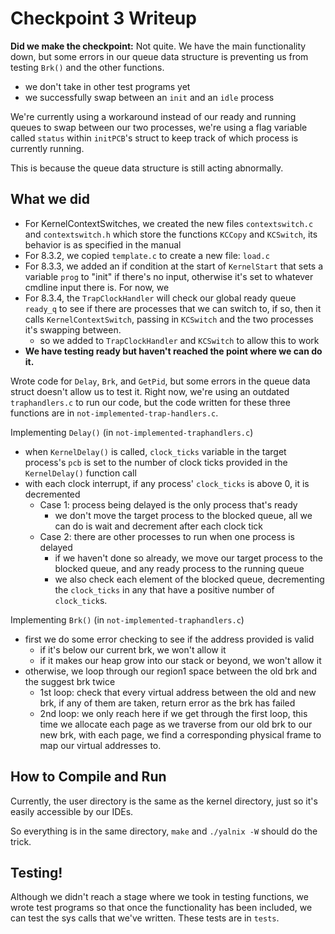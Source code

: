 # Checkpoint 3 Writeup

**Did we make the checkpoint:** Not quite. We have the main functionality down, but some errors in our queue data structure is preventing us from testing `Brk()` and the other functions.

- we don't take in other test programs yet
- we successfully swap between an `init` and an `idle` process



We're currently using a workaround instead of our ready and running queues to swap between our two processes, we're using a flag variable called `status` within `initPCB`'s struct to keep track of which process is currently running. 



This is because the queue data structure is still acting abnormally.



## What we did

- For KernelContextSwitches, we created the new files `contextswitch.c` and `contextswitch.h` which store the functions `KCCopy` and `KCSwitch`, its behavior is as specified in the manual
- For 8.3.2, we copied `template.c` to create a new file: `load.c`
- For 8.3.3, we added an if condition at the start of `KernelStart` that sets a variable `prog` to "init" if there's no input, otherwise it's set to whatever cmdline input there is. For now, we 
- For 8.3.4, the `TrapClockHandler` will check our global ready queue `ready_q` to see if there are processes that we can switch to, if so, then it calls `KernelContextSwitch`, passing in `KCSwitch` and the two processes it's swapping between.
  - so we added to `TrapClockHandler` and `KCSwitch` to allow this to work
- **We have testing ready but haven't reached the point where we can do it.**



Wrote code for `Delay`, `Brk`, and `GetPid`, but some errors in the queue data struct doesn't allow us to test it. Right now, we're using an outdated `traphandlers.c` to run our code, but the code written for these three functions are in `not-implemented-trap-handlers.c`.



Implementing `Delay()` (in `not-implemented-traphandlers.c`)

- when `KernelDelay()` is called, `clock_ticks` variable in the target process's `pcb` is set to the number of clock ticks provided in the `KernelDelay()` function call
- with each clock interrupt, if any process' `clock_ticks` is above 0, it is decremented
  - Case 1: process being delayed is the only process that's ready
    - we don't move the target process to the blocked queue, all we can do is wait and decrement after each clock tick
  - Case 2: there are other processes to run when one process is delayed
    - if we haven't done so already, we move our target process to the blocked queue, and any ready process to the running queue
    - we also check each element of the blocked queue, decrementing the `clock_ticks` in any that have a positive number of `clock_tick`s.



Implementing `Brk()` (in `not-implemented-traphandlers.c`)

- first we do some error checking to see if the address provided is valid
  - if it's below our current brk, we won't allow it
  - if it makes our heap grow into our stack or beyond, we won't allow it
- otherwise, we loop through our region1 space between the old brk and the suggest brk twice
  - 1st loop: check that every virtual address between the old and new brk, if any of them are taken, return error as the brk has failed
  - 2nd loop: we only reach here if we get through the first loop, this time we allocate each page as we traverse from our old brk to our new brk, with each page, we find a corresponding physical frame to map our virtual addresses to.





## How to Compile and Run

Currently, the user directory is the same as the kernel directory, just so it's easily accessible by our IDEs.

So everything is in the same directory, `make` and `./yalnix -W` should do the trick.

## 

## Testing!

Although we didn't reach a stage where we took in testing functions, we wrote test programs so that once the functionality has been included, we can test the sys calls that we've written. These tests are in `tests`.





